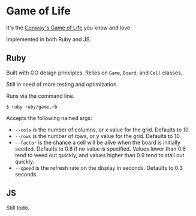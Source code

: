 # Game of Life

It's the [Conway's Game of Life](http://en.wikipedia.org/wiki/Conway's_Game_of_Life) you know and love.

Implemented in both Ruby and JS.

## Ruby

Built with OO design principles. Relies on ```Game```, ```Board```, and ```Cell``` classes.

Still in need of more testing and optimization.

Runs via the command line.

```
$ ruby ruby/game.rb
```

Accepts the following named args:

* ```--cols``` is the number of columns, or x value for the grid. Defaults to 10.
* ```--rows``` is the number of rows, or y value for the grid. Defaults to 10.
* ```--factor``` is the chance a cell will be alive when the board is initially seeded. Defaults to 0.8 if no value is specified. Values lower than 0.6 tend to weed out quickly, and values higher than 0.9 tend to stall out quickly.
* ```--speed``` is the refresh rate on the display in seconds. Defaults to 0.3 seconds.

## JS

Still todo.

